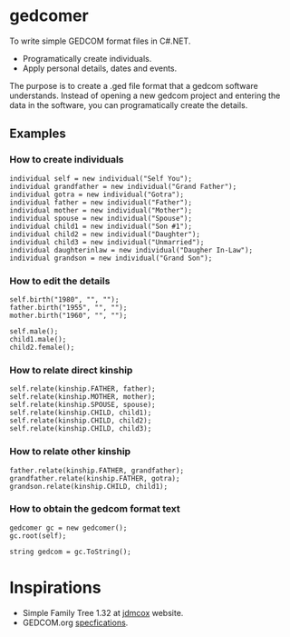 # gedcomer
To write simple GEDCOM format files in C#.NET.

* Programatically create individuals.
* Apply personal details, dates and events.

The purpose is to create a .ged file format that a gedcom software understands. Instead of opening a new gedcom project and entering the data in the software, you can programatically create the details.

## Examples

### How to create individuals

	individual self = new individual("Self You");
	individual grandfather = new individual("Grand Father");
	individual gotra = new individual("Gotra");
	individual father = new individual("Father");
	individual mother = new individual("Mother");
	individual spouse = new individual("Spouse");
	individual child1 = new individual("Son #1");
	individual child2 = new individual("Daughter");
	individual child3 = new individual("Unmarried");
	individual daughterinlaw = new individual("Daugher In-Law");
	individual grandson = new individual("Grand Son");

### How to edit the details

	self.birth("1980", "", "");
	father.birth("1955", "", "");
	mother.birth("1960", "", "");
  
	self.male();
	child1.male();
	child2.female();

### How to relate direct kinship

	self.relate(kinship.FATHER, father);
	self.relate(kinship.MOTHER, mother);
	self.relate(kinship.SPOUSE, spouse);
	self.relate(kinship.CHILD, child1);
	self.relate(kinship.CHILD, child2);
	self.relate(kinship.CHILD, child3);
  
### How to relate other kinship

	father.relate(kinship.FATHER, grandfather);
	grandfather.relate(kinship.FATHER, gotra);            
	grandson.relate(kinship.CHILD, child1);

### How to obtain the gedcom format text
	gedcomer gc = new gedcomer();
	gc.root(self);

	string gedcom = gc.ToString();

# Inspirations
* Simple Family Tree 1.32 at [jdmcox](http://www.jdmcox.com) website.
* GEDCOM.org [specfications](https://www.gedcom.org/gedcom.html).
